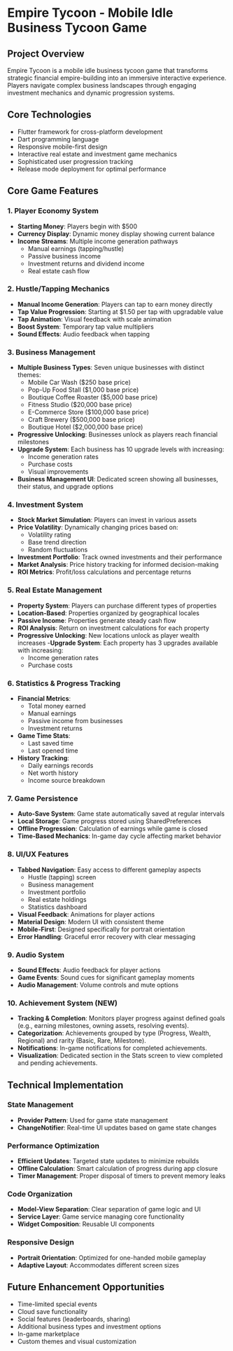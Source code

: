 # Empire Tycoon - Mobile Idle Business Tycoon Game

## Project Overview
Empire Tycoon is a mobile idle business tycoon game that transforms strategic financial empire-building into an immersive interactive experience. Players navigate complex business landscapes through engaging investment mechanics and dynamic progression systems.

## Core Technologies
- Flutter framework for cross-platform development
- Dart programming language
- Responsive mobile-first design
- Interactive real estate and investment game mechanics
- Sophisticated user progression tracking
- Release mode deployment for optimal performance

## Core Game Features

### 1. Player Economy System
- **Starting Money**: Players begin with $500
- **Currency Display**: Dynamic money display showing current balance
- **Income Streams**: Multiple income generation pathways
  - Manual earnings (tapping/hustle)
  - Passive business income
  - Investment returns and dividend income
  - Real estate cash flow

### 2. Hustle/Tapping Mechanics
- **Manual Income Generation**: Players can tap to earn money directly
- **Tap Value Progression**: Starting at $1.50 per tap with upgradable value
- **Tap Animation**: Visual feedback with scale animation
- **Boost System**: Temporary tap value multipliers
- **Sound Effects**: Audio feedback when tapping

### 3. Business Management
- **Multiple Business Types**: Seven unique businesses with distinct themes:
  - Mobile Car Wash ($250 base price)
  - Pop-Up Food Stall ($1,000 base price)
  - Boutique Coffee Roaster ($5,000 base price)
  - Fitness Studio ($20,000 base price)
  - E-Commerce Store ($100,000 base price)
  - Craft Brewery ($500,000 base price)
  - Boutique Hotel ($2,000,000 base price)
- **Progressive Unlocking**: Businesses unlock as players reach financial milestones
- **Upgrade System**: Each business has 10 upgrade levels with increasing:
  - Income generation rates
  - Purchase costs
  - Visual improvements
- **Business Management UI**: Dedicated screen showing all businesses, their status, and upgrade options

### 4. Investment System
- **Stock Market Simulation**: Players can invest in various assets
- **Price Volatility**: Dynamically changing prices based on:
  - Volatility rating
  - Base trend direction
  - Random fluctuations
- **Investment Portfolio**: Track owned investments and their performance
- **Market Analysis**: Price history tracking for informed decision-making
- **ROI Metrics**: Profit/loss calculations and percentage returns

### 5. Real Estate Management
- **Property System**: Players can purchase different types of properties
- **Location-Based**: Properties organized by geographical locales
- **Passive Income**: Properties generate steady cash flow
- **ROI Analysis**: Return on investment calculations for each property
- **Progressive Unlocking**: New locations unlock as player wealth increases
-**Upgrade System**: Each property has 3 upgrades available with increasing:
  - Income generation rates
  - Purchase costs

### 6. Statistics & Progress Tracking
- **Financial Metrics**:
  - Total money earned
  - Manual earnings
  - Passive income from businesses
  - Investment returns
- **Game Time Stats**:
  - Last saved time
  - Last opened time
- **History Tracking**:
  - Daily earnings records
  - Net worth history
  - Income source breakdown

### 7. Game Persistence
- **Auto-Save System**: Game state automatically saved at regular intervals
- **Local Storage**: Game progress stored using SharedPreferences
- **Offline Progression**: Calculation of earnings while game is closed
- **Time-Based Mechanics**: In-game day cycle affecting market behavior

### 8. UI/UX Features
- **Tabbed Navigation**: Easy access to different gameplay aspects
  - Hustle (tapping) screen
  - Business management
  - Investment portfolio
  - Real estate holdings
  - Statistics dashboard
- **Visual Feedback**: Animations for player actions
- **Material Design**: Modern UI with consistent theme
- **Mobile-First**: Designed specifically for portrait orientation
- **Error Handling**: Graceful error recovery with clear messaging

### 9. Audio System
- **Sound Effects**: Audio feedback for player actions
- **Game Events**: Sound cues for significant gameplay moments
- **Audio Management**: Volume controls and mute options

### 10. Achievement System (NEW)
- **Tracking & Completion**: Monitors player progress against defined goals (e.g., earning milestones, owning assets, resolving events).
- **Categorization**: Achievements grouped by type (Progress, Wealth, Regional) and rarity (Basic, Rare, Milestone).
- **Notifications**: In-game notifications for completed achievements.
- **Visualization**: Dedicated section in the Stats screen to view completed and pending achievements.

## Technical Implementation

### State Management
- **Provider Pattern**: Used for game state management
- **ChangeNotifier**: Real-time UI updates based on game state changes

### Performance Optimization
- **Efficient Updates**: Targeted state updates to minimize rebuilds
- **Offline Calculation**: Smart calculation of progress during app closure
- **Timer Management**: Proper disposal of timers to prevent memory leaks

### Code Organization
- **Model-View Separation**: Clear separation of game logic and UI
- **Service Layer**: Game service managing core functionality
- **Widget Composition**: Reusable UI components

### Responsive Design
- **Portrait Orientation**: Optimized for one-handed mobile gameplay
- **Adaptive Layout**: Accommodates different screen sizes

## Future Enhancement Opportunities
- Time-limited special events
- Cloud save functionality
- Social features (leaderboards, sharing)
- Additional business types and investment options
- In-game marketplace
- Custom themes and visual customization